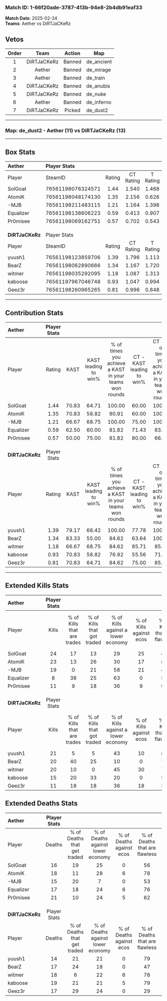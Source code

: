 ### Match ID: 1-66f20ade-3787-413b-94e8-2b4db91eaf33  
**Match Date**: 2025-02-24  
**Teams**: Aether vs DiRTJaCKeRz  

## Vetos  

| Order | Team | Action | Map |
| :---: | :--: | :----: | --- |
| 1 | DiRTJaCKeRz | Banned | de_ancient |
| 2 | Aether | Banned | de_mirage |
| 3 | Aether | Banned | de_train |
| 4 | DiRTJaCKeRz | Banned | de_anubis |
| 5 | DiRTJaCKeRz | Banned | de_nuke |
| 6 | Aether | Banned | de_inferno |
| 7 | DiRTJaCKeRz | Picked | de_dust2 |

---  

### **Map**: de_dust2 - Aether (11) vs DiRTJaCKeRz (13)  
---  

## Box Stats  

| **Aether**      | Player Stats      |        |           |          |       |      |       |         |        |      |     |
| :- | :- | :-: | :-: | :-: | :-: | :-: | :-: | :-: | :-: | :-: | :-: |
| Player          | SteamID           | Rating | CT Rating | T Rating | KAST  | ADR  | Kills | Assists | Deaths | K/D  | HS% |
| SolGoat         | 76561198076324571 |  1.44  |   1.540   |  1.468   | 70.83 | 97.3 |  24   |    9    |   16   | 1.50 | 41  |
| AtomiK          | 76561198048174130 |  1.35  |   2.156   |  0.626   | 70.83 | 98.3 |  23   |    6    |   18   | 1.28 | 26  |
| -MJB            | 76561198211483115 |  1.21  |   1.164   |  1.398   | 66.67 | 91.9 |  19   |    5    |   15   | 1.27 | 47  |
| Equalizer       | 76561198138606223 |  0.59  |   0.413   |  0.907   | 62.50 | 41.6 |   8   |    7    |   17   | 0.47 | 50  |
| Pr0misee        | 76561198069162751 |  0.57  |   0.702   |  0.543   | 50.00 | 60.3 |  11   |    6    |   21   | 0.52 | 45  |
|                 |                   |        |           |          |       |      |       |         |        |      |     |
|                 |                   |        |           |          |       |      |       |         |        |      |     |
|                 |                   |        |           |          |       |      |       |         |        |      |     |
| **DiRTJaCKeRz** | Player Stats      |        |           |          |       |      |       |         |        |      |     |
| Player          | SteamID           | Rating | CT Rating | T Rating | KAST  | ADR  | Kills | Assists | Deaths | K/D  | HS% |
| yuush1          | 76561198123859706 |  1.39  |   1.796   |  1.113   | 79.17 | 88.1 |  21   |    5    |   14   | 1.50 | 47  |
| BearZ           | 76561198062890666 |  1.34  |   1.167   |  1.720   | 83.33 | 94.8 |  20   |    6    |   17   | 1.18 | 35  |
| witmer          | 76561198035292095 |  1.18  |   1.087   |  1.313   | 66.67 | 90.2 |  20   |    5    |   18   | 1.11 | 40  |
| kaboose         | 76561197967046748 |  0.93  |   1.047   |  0.994   | 70.83 | 65.3 |  15   |    5    |   19   | 0.79 | 53  |
| Geez3r          | 76561198260965265 |  0.81  |   0.996   |  0.848   | 70.83 | 56.2 |  11   |    8    |   17   | 0.65 | 27  |
---  

## Contribution Stats  

| **Aether**      | Player Stats |       |                      |                                                        |                           |                                                             |                          |                                                            |
| :- | :-: | :-: | :-: | :-: | :-: | :-: | :-: | :-: |
| Player          |    Rating    | KAST  | KAST leading to win% | % of times you achieve a KAST in your teams won rounds | CT - KAST leading to win% | CT - % of times you achieve a KAST in your teams won rounds | T - KAST leading to win% | T - % of times you achieve a KAST in your teams won rounds |
| SolGoat         |     1.44     | 70.83 |        64.71         |                         100.00                         |           60.00           |                           100.00                            |          71.43           |                           100.00                           |
| AtomiK          |     1.35     | 70.83 |        58.82         |                         90.91                          |           60.00           |                           100.00                            |          57.14           |                           80.00                            |
| -MJB            |     1.21     | 66.67 |        68.75         |                         100.00                         |           75.00           |                           100.00                            |          62.50           |                           100.00                           |
| Equalizer       |     0.59     | 62.50 |        60.00         |                         81.82                          |           71.43           |                            83.33                            |          50.00           |                           80.00                            |
| Pr0misee        |     0.57     | 50.00 |        75.00         |                         81.82                          |           80.00           |                            66.67                            |          71.43           |                           100.00                           |
|                 |              |       |                      |                                                        |                           |                                                             |                          |                                                            |
|                 |              |       |                      |                                                        |                           |                                                             |                          |                                                            |
|                 |              |       |                      |                                                        |                           |                                                             |                          |                                                            |
| **DiRTJaCKeRz** | Player Stats |       |                      |                                                        |                           |                                                             |                          |                                                            |
| Player          |    Rating    | KAST  | KAST leading to win% | % of times you achieve a KAST in your teams won rounds | CT - KAST leading to win% | CT - % of times you achieve a KAST in your teams won rounds | T - KAST leading to win% | T - % of times you achieve a KAST in your teams won rounds |
| yuush1          |     1.39     | 79.17 |        68.42         |                         100.00                         |           77.78           |                           100.00                            |          60.00           |                           100.00                           |
| BearZ           |     1.34     | 83.33 |        55.00         |                         84.62                          |           63.64           |                           100.00                            |          44.44           |                           66.67                            |
| witmer          |     1.18     | 66.67 |        68.75         |                         84.62                          |           85.71           |                            85.71                            |          55.56           |                           83.33                            |
| kaboose         |     0.93     | 70.83 |        58.82         |                         76.92                          |           55.56           |                            71.43                            |          62.50           |                           83.33                            |
| Geez3r          |     0.81     | 70.83 |        64.71         |                         84.62                          |           75.00           |                            85.71                            |          55.56           |                           83.33                            |
---  

## Extended Kills Stats  

| **Aether**      | Player Stats |                            |                            |                                    |                         |                              |                                 |                                       |                    |           |
| :- | :-: | :-: | :-: | :-: | :-: | :-: | :-: | :-: | :-: | :-: |
| Player          |    Kills     | % of Kills that are trades | % of Kills that got traded | % of Kills against a lower economy | % of Kills against ecos | % of Kills that are flawless | % of Kills that are close duels | % of Kills that are assisted by flash | Pistol Round Kills | AWP Kills |
| SolGoat         |      24      |             17             |             13             |                 29                 |           25            |              46              |                4                |                  13                   |         1          |     2     |
| AtomiK          |      23      |             13             |             26             |                 30                 |           17            |              87              |                0                |                   9                   |         15         |     2     |
| -MJB            |      19      |             0              |             21             |                 58                 |           21            |              42              |               16                |                   0                   |         0          |     1     |
| Equalizer       |      8       |             38             |             25             |                 63                 |            0            |              50              |                0                |                   0                   |         0          |     0     |
| Pr0misee        |      11      |             9              |             18             |                 36                 |            9            |              91              |                0                |                   9                   |         0          |     0     |
|                 |              |                            |                            |                                    |                         |                              |                                 |                                       |                    |           |
|                 |              |                            |                            |                                    |                         |                              |                                 |                                       |                    |           |
|                 |              |                            |                            |                                    |                         |                              |                                 |                                       |                    |           |
| **DiRTJaCKeRz** | Player Stats |                            |                            |                                    |                         |                              |                                 |                                       |                    |           |
| Player          |    Kills     | % of Kills that are trades | % of Kills that got traded | % of Kills against a lower economy | % of Kills against ecos | % of Kills that are flawless | % of Kills that are close duels | % of Kills that are assisted by flash | Pistol Round Kills | AWP Kills |
| yuush1          |      21      |             5              |             5              |                 43                 |           10            |              81              |                5                |                   0                   |         0          |     2     |
| BearZ           |      20      |             40             |             25             |                 10                 |            0            |              70              |                0                |                  15                   |         0          |     2     |
| witmer          |      20      |             10             |             0              |                 45                 |           30            |              70              |                0                |                   0                   |         6          |     1     |
| kaboose         |      15      |             20             |             33             |                 20                 |            0            |              53              |                7                |                   0                   |         0          |     2     |
| Geez3r          |      11      |             18             |             18             |                 36                 |           18            |              36              |                0                |                   9                   |         0          |     2     |
## Extended Deaths Stats  

| **Aether**      | Player Stats |                             |                                   |                          |                               |                            |                           |               |
| :- | :-: | :-: | :-: | :-: | :-: | :-: | :-: | :-: |
| Player          |    Deaths    | % of Deaths that get traded | % of Deaths against lower economy | % of Deaths against ecos | % of Deaths that are flawless | % of Deaths that are close | % of Deaths while blinded | Deaths to AWP |
| SolGoat         |      16      |             19              |                25                 |            0             |              56               |             0              |            13             |       2       |
| AtomiK          |      18      |             11              |                28                 |            6             |              78               |             0              |             0             |       0       |
| -MJB            |      15      |             20              |                 7                 |            0             |              53               |             7              |             0             |       1       |
| Equalizer       |      17      |             18              |                24                 |            6             |              76               |             0              |             6             |       1       |
| Pr0misee        |      21      |             10              |                24                 |            5             |              62               |             5              |             5             |       2       |
|                 |              |                             |                                   |                          |                               |                            |                           |               |
|                 |              |                             |                                   |                          |                               |                            |                           |               |
|                 |              |                             |                                   |                          |                               |                            |                           |               |
| **DiRTJaCKeRz** | Player Stats |                             |                                   |                          |                               |                            |                           |               |
| Player          |    Deaths    | % of Deaths that get traded | % of Deaths against lower economy | % of Deaths against ecos | % of Deaths that are flawless | % of Deaths that are close | % of Deaths while blinded | Deaths to AWP |
| yuush1          |      14      |             21              |                21                 |            0             |              79               |             0              |            14             |       3       |
| BearZ           |      17      |             24              |                18                 |            0             |              47               |             18             |             0             |       5       |
| witmer          |      18      |              6              |                22                 |            6             |              78               |             6              |             6             |       3       |
| kaboose         |      19      |             21              |                21                 |            5             |              79               |             0              |            16             |       2       |
| Geez3r          |      17      |             29              |                24                 |            0             |              29               |             0              |             0             |       3       |
